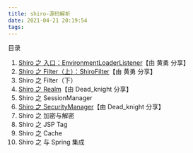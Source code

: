 ```yaml
---
title: shiro-源码解析
date: 2021-04-21 20:19:54
tags:
---
```


目录

1. [Shiro 之 入口：EnvironmentLoaderListener](http://my.oschina.net/huangyong/blog/209339)【由 黄勇 分享】
2. [Shiro 之 Filter（上）：ShiroFilter](http://my.oschina.net/huangyong/blog/210438)【由 黄勇 分享】
3. Shiro 之 Filter（下）
4. [Shiro 之 Realm](http://my.oschina.net/snakerflow/blog/219860)【由 Dead_knight 分享】
5. Shiro 之 SessionManager
6. [Shiro 之 SecurityManager](http://my.oschina.net/snakerflow/blog/219859)【由 Dead_knight 分享】
7. Shiro 之 加密与解密
8. Shiro 之 JSP Tag
9. Shiro 之 Cache
10. Shiro 之 与 Spring 集成
